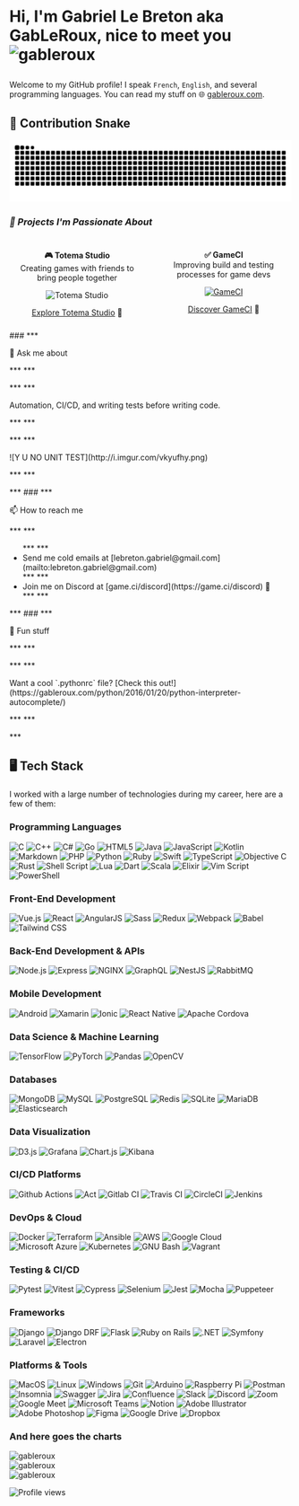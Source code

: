 <!--START_SECTION:TITLE-->
# <p align = left>Hi, I'm Gabriel Le Breton aka GabLeRoux, nice to meet you&ensp;<img src="https://media.giphy.com/media/hvRJCLFzcasrR4ia7z/giphy.gif" alt= "gableroux" width="35"></p>
<!--END_SECTION:TITLE-->

Welcome to my GitHub profile! I speak `French`, `English`, and several programming languages. You can read my stuff on 🌐 [gableroux.com](https://www.gableroux.com/).

## 🐍 Contribution Snake
<div align="left">
  <picture>
    <source media="(prefers-color-scheme: dark)" srcset="https://raw.githubusercontent.com/gableroux/gableroux/refs/heads/output/github-contribution-grid-snake-dark.svg" />
    <source media="(prefers-color-scheme: light)" srcset="https://raw.githubusercontent.com/gableroux/gableroux/refs/heads/output/github-contribution-grid-snake.svg" />
    <img alt="github-snake" src="https://raw.githubusercontent.com/gableroux/gableroux/refs/heads/output/github-contribution-grid-snake.svg" />
  </picture>
</div>

<!--START_SECTION:WORK-->
### ***<p align = left>🔭 Projects I'm Passionate About </p>***

<div style="display: flex; align-items: flex-start; gap: 20px;">

<!-- Totema Studio Column -->
<div style="flex: 1; padding: 10px;">
  <p align="center">
    <strong>🎮 Totema Studio</strong><br>
    Creating games with friends to bring people together
  </p>
  <p align="center">
    <img src="https://avatars.githubusercontent.com/u/11981771?s=250&v=4" alt="Totema Studio" width="80">
  </p>
  <p align="center">
    <a href="https://totemastudio.com/">Explore Totema Studio</a> 🎉
  </p>
</div>

<!-- GameCI Column -->
<div style="flex: 1; padding: 10px;">
  <p align="center">
    <strong>✅ GameCI</strong><br>
    Improving build and testing processes for game devs
  </p>
  <p align="center">
    <a href="https://game.ci/">
      <img src="https://s.gravatar.com/avatar/50c8f69688b341095cae3755bc0720b2?s=250&v=4" alt="GameCI" width="80">
    </a>
  </p>
  <p align="center">
    <a href="https://game.ci/">Discover GameCI</a> 💖
  </p>
</div>

</div>
### ***<p align = left>💬 Ask me about </p>***
***<p align = left></p>***
***<p align = left>Automation, CI/CD, and writing tests before writing code.</p>***
***<p align = left></p>***
***<p align = left>![Y U NO UNIT TEST](http://i.imgur.com/vkyufhy.png)</p>***
***<p align = left></p>***
### ***<p align = left>📫 How to reach me </p>***
***<ul>***
***<li>Send me cold emails at [lebreton.gabriel@gmail.com](mailto:lebreton.gabriel@gmail.com)</li>***
***<li>Join me on Discord at [game.ci/discord](https://game.ci/discord) 🤘</li>***
***</ul>***
### ***<p align = left>🐍 Fun stuff </p>***
***<p align = left></p>***
***<p align = left>Want a cool `.pythonrc` file? [Check this out!](https://gableroux.com/python/2016/01/20/python-interpreter-autocomplete/)</p>***
***<p align = left></p>***
<!--END_SECTION:WORK-->

## <p align = left> 🖥️ 	Tech Stack </p>

I worked with a large number of technologies during my career, here are a few of them:

### **Programming Languages**
![C](https://img.shields.io/badge/c-%23555555.svg?style=flat&logo=c&logoColor=white)
![C++](https://img.shields.io/badge/c++-%23f34b7d.svg?style=flat&logo=cplusplus&logoColor=white)
![C#](https://img.shields.io/badge/c%23-%23178600.svg?style=flat&logo=c-sharp&logoColor=white)
![Go](https://img.shields.io/badge/go-%2300ADD8.svg?style=flat&logo=go&logoColor=white)
![HTML5](https://img.shields.io/badge/html5-%23e34c26.svg?style=flat&logo=html5&logoColor=white)
![Java](https://img.shields.io/badge/java-%23b07219.svg?style=flat&logo=java&logoColor=white)
![JavaScript](https://img.shields.io/badge/javascript-%23f1e05a.svg?style=flat&logo=javascript&logoColor=white)
![Kotlin](https://img.shields.io/badge/kotlin-%23A97BFF.svg?style=flat&logo=kotlin&logoColor=white)
![Markdown](https://img.shields.io/badge/markdown-%23083fa1.svg?style=flat&logo=markdown&logoColor=white)
![PHP](https://img.shields.io/badge/php-%234F5D95.svg?style=flat&logo=php&logoColor=white)
![Python](https://img.shields.io/badge/python-%233572A5.svg?style=flat&logo=python&logoColor=white)
![Ruby](https://img.shields.io/badge/ruby-%23701516.svg?style=flat&logo=ruby&logoColor=white)
![Swift](https://img.shields.io/badge/swift-%23F05138.svg?style=flat&logo=swift&logoColor=white)
![TypeScript](https://img.shields.io/badge/typescript-%233178c6.svg?style=flat&logo=typescript&logoColor=white)
![Objective C](https://img.shields.io/badge/objective%20c-%23438eff.svg?style=flat&logo=objective%20c&logoColor=white)
![Rust](https://img.shields.io/badge/rust-%23dea584.svg?style=flat&logo=rust&logoColor=white)
![Shell Script](https://img.shields.io/badge/shell_script-%23121011.svg?style=flat&logo=gnu-bash&logoColor=white)
![Lua](https://img.shields.io/badge/lua-%232C2D72.svg?style=flat&logo=lua&logoColor=white)
![Dart](https://img.shields.io/badge/dart-%230175C2.svg?style=flat&logo=dart&logoColor=white)
![Scala](https://img.shields.io/badge/scala-%23DC322F.svg?style=flat&logo=scala&logoColor=white)
![Elixir](https://img.shields.io/badge/elixir-%234B275F.svg?style=flat&logo=elixir&logoColor=white)
![Vim Script](https://img.shields.io/badge/vim_script-%23019733.svg?style=flat&logo=vim&logoColor=white)
![PowerShell](https://img.shields.io/badge/powershell-%235391FE.svg?style=flat&logo=powershell&logoColor=white)

### **Front-End Development**
![Vue.js](https://img.shields.io/badge/vue.js-%2341b883.svg?style=flat&logo=vue.js&logoColor=white)
![React](https://img.shields.io/badge/react-%2361dbfb.svg?style=flat&logo=react&logoColor=white)
![AngularJS](https://img.shields.io/badge/angularjs-%23b52e31.svg?style=flat&logo=angularjs&logoColor=white)
![Sass](https://img.shields.io/badge/sass-%23a53b70.svg?style=flat&logo=sass&logoColor=white)
![Redux](https://img.shields.io/badge/redux-%236b12c4.svg?style=flat&logo=redux&logoColor=white)
![Webpack](https://img.shields.io/badge/webpack-%231c78c0.svg?style=flat&logo=webpack&logoColor=white)
![Babel](https://img.shields.io/badge/babel-%23d1c711.svg?style=flat&logo=babel&logoColor=white)
![Tailwind CSS](https://img.shields.io/badge/tailwindcss-%233fb3e0.svg?style=flat&logo=tailwindcss&logoColor=white)

### **Back-End Development & APIs**
![Node.js](https://img.shields.io/badge/node.js-%233c873a.svg?style=flat&logo=node.js&logoColor=white)
![Express](https://img.shields.io/badge/express-%23626361.svg?style=flat&logo=express&logoColor=white)
![NGINX](https://img.shields.io/badge/nginx-%23009639.svg?style=flat&logo=nginx&logoColor=white)
![GraphQL](https://img.shields.io/badge/graphql-%23e10098.svg?style=flat&logo=graphql&logoColor=white)
![NestJS](https://img.shields.io/badge/nestjs-%23ed1354.svg?style=flat&logo=nestjs&logoColor=white)
![RabbitMQ](https://img.shields.io/badge/rabbitmq-%23ff7221.svg?style=flat&logo=rabbitmq&logoColor=white)

### **Mobile Development**
![Android](https://img.shields.io/badge/android-%2332DE84.svg?style=flat&logo=android&logoColor=white)
![Xamarin](https://img.shields.io/badge/xamarin-%23378fdb.svg?style=flat&logo=xamarin&logoColor=white)
![Ionic](https://img.shields.io/badge/ionic-%23498aff.svg?style=flat&logo=ionic&logoColor=white)
![React Native](https://img.shields.io/badge/react%20native-%2361dbfb.svg?style=flat&logo=react%20native&logoColor=white)
![Apache Cordova](https://img.shields.io/badge/apache%20cordova-%23505052.svg?style=flat&logo=apache%20cordova&logoColor=white)

### **Data Science & Machine Learning**
![TensorFlow](https://img.shields.io/badge/tensorflow-%23FFA800.svg?style=flat&logo=tensorflow&logoColor=white)
![PyTorch](https://img.shields.io/badge/pytorch-%23e04410.svg?style=flat&logo=pytorch&logoColor=white)
![Pandas](https://img.shields.io/badge/pandas-%230b0638.svg?style=flat&logo=pandas&logoColor=white)
![OpenCV](https://img.shields.io/badge/opencv-%233bbd2d.svg?style=flat&logo=opencv&logoColor=white)

### **Databases**
![MongoDB](https://img.shields.io/badge/mongodb-%234db33d.svg?style=flat&logo=mongodb&logoColor=white)
![MySQL](https://img.shields.io/badge/mysql-%2300758f.svg?style=flat&logo=mysql&logoColor=white)
![PostgreSQL](https://img.shields.io/badge/postgresql-%230064a5.svg?style=flat&logo=postgresql&logoColor=white)
![Redis](https://img.shields.io/badge/redis-%237a0c00.svg?style=flat&logo=redis&logoColor=white)
![SQLite](https://img.shields.io/badge/sqlite-%233867d6.svg?style=flat&logo=sqlite&logoColor=white)
![MariaDB](https://img.shields.io/badge/mariadb-%231d2845.svg?style=flat&logo=mariadb&logoColor=white)
![Elasticsearch](https://img.shields.io/badge/elasticsearch-%232f9e76.svg?style=flat&logo=elasticsearch&logoColor=white)

### **Data Visualization**
![D3.js](https://img.shields.io/badge/d3.js-%23e37430.svg?style=flat&logo=d3.js&logoColor=white)
![Grafana](https://img.shields.io/badge/grafana-%23f58822.svg?style=flat&logo=grafana&logoColor=white)
![Chart.js](https://img.shields.io/badge/chart.js-%23e85858.svg?style=flat&logo=chart.js&logoColor=white)
![Kibana](https://img.shields.io/badge/kibana-%23cc2bb4.svg?style=flat&logo=kibana&logoColor=white)

### CI/CD Platforms
![Github Actions](https://img.shields.io/badge/github%20actions-%232671E5.svg?style=flat&logo=github%20actions&logoColor=white)
![Act](https://img.shields.io/badge/act-%23000000.svg?style=flat&logo=github%20actions&logoColor=white)
![Gitlab CI](https://img.shields.io/badge/gitlab%20ci-%23FCA121.svg?style=flat&logo=gitlab&logoColor=white)
![Travis CI](https://img.shields.io/badge/travisci-%23802121.svg?style=flat&logo=travisci&logoColor=white)
![CircleCI](https://img.shields.io/badge/circleci-%233a3c42.svg?style=flat&logo=circleci&logoColor=white)
![Jenkins](https://img.shields.io/badge/jenkins-%232C5263.svg?style=flat&logo=jenkins&logoColor=white)

### **DevOps & Cloud**
![Docker](https://img.shields.io/badge/docker-%23384d54.svg?style=flat&logo=docker&logoColor=white)
![Terraform](https://img.shields.io/badge/terraform-%235835CC.svg?style=flat&logo=terraform&logoColor=white)
![Ansible](https://img.shields.io/badge/ansible-%23226154.svg?style=flat&logo=ansible&logoColor=white)
![AWS](https://img.shields.io/badge/amazon%20aws-%23FF9900.svg?style=flat&logo=amazon%20aws&logoColor=white)
![Google Cloud](https://img.shields.io/badge/google%20cloud-%230F9D58.svg?style=flat&logo=google%20cloud&logoColor=white)
![Microsoft Azure](https://img.shields.io/badge/microsoft%20azure-%23007FFF.svg?style=flat&logo=microsoft%20azure&logoColor=white)
![Kubernetes](https://img.shields.io/badge/kubernetes-%23123786.svg?style=flat&logo=kubernetes&logoColor=white)
![GNU Bash](https://img.shields.io/badge/gnu%20bash-%232b2a36.svg?style=flat&logo=gnu%20bash&logoColor=white)
![Vagrant](https://img.shields.io/badge/vagrant-%232a44b8.svg?style=flat&logo=vagrant&logoColor=white)

### **Testing & CI/CD**
![Pytest](https://img.shields.io/badge/pytest-%234A6C9B.svg?style=flat&logo=pytest&logoColor=white)
![Vitest](https://img.shields.io/badge/vitest-%23FFC800.svg?style=flat&logo=vitest&logoColor=white)
![Cypress](https://img.shields.io/badge/cypress-%23454545.svg?style=flat&logo=cypress&logoColor=white)
![Selenium](https://img.shields.io/badge/selenium-%2323a30a.svg?style=flat&logo=selenium&logoColor=white)
![Jest](https://img.shields.io/badge/jest-%236b345a.svg?style=flat&logo=jest&logoColor=white)
![Mocha](https://img.shields.io/badge/mocha-%23967969.svg?style=flat&logo=mocha&logoColor=white)
![Puppeteer](https://img.shields.io/badge/puppeteer-%2318a367.svg?style=flat&logo=puppeteer&logoColor=white)

### **Frameworks**
![Django](https://img.shields.io/badge/django-%23092e20.svg?style=flat&logo=django&logoColor=white)
![Django DRF](https://img.shields.io/badge/django%20drf-%23092e20.svg?style=flat&logo=django&logoColor=white)
![Flask](https://img.shields.io/badge/flask-%23444444.svg?style=flat&logo=flask&logoColor=white)
![Ruby on Rails](https://img.shields.io/badge/ruby%20on%20rails-%23CC0000.svg?style=flat&logo=ruby-on-rails&logoColor=white)
![.NET](https://img.shields.io/badge/.net-%23945db7.svg?style=flat&logo=.net&logoColor=white)
![Symfony](https://img.shields.io/badge/symfony-%23232324.svg?style=flat&logo=symfony&logoColor=white)
![Laravel](https://img.shields.io/badge/laravel-%23fb503b.svg?style=flat&logo=laravel&logoColor=white)
![Electron](https://img.shields.io/badge/electron-%23011c3d.svg?style=flat&logo=electron&logoColor=white)

### **Platforms & Tools**
![MacOS](https://img.shields.io/badge/macos-%23999999.svg?style=flat&logo=apple&logoColor=white)
![Linux](https://img.shields.io/badge/linux-%23ffcc33.svg?style=flat&logo=linux&logoColor=white)
![Windows](https://img.shields.io/badge/windows-%230078D6.svg?style=flat&logo=windows&logoColor=white)
![Git](https://img.shields.io/badge/git-%23f1502f.svg?style=flat&logo=git&logoColor=white)
![Arduino](https://img.shields.io/badge/arduino-%2300979C.svg?style=flat&logo=arduino&logoColor=white)
![Raspberry Pi](https://img.shields.io/badge/raspberrypi-%23c7053d.svg?style=flat&logo=raspberrypi&logoColor=white)
![Postman](https://img.shields.io/badge/postman-%23ef5b25.svg?style=flat&logo=postman&logoColor=white)
![Insomnia](https://img.shields.io/badge/insomnia-%5849BE.svg?style=flat&logo=insomnia&logoColor=white)
![Swagger](https://img.shields.io/badge/swagger-%2385EA2D.svg?style=flat&logo=swagger&logoColor=white)
![Jira](https://img.shields.io/badge/jira-%230052CC.svg?style=flat&logo=jira&logoColor=white)
![Confluence](https://img.shields.io/badge/confluence-%23172BF4.svg?style=flat&logo=confluence&logoColor=white)
![Slack](https://img.shields.io/badge/slack-%234A154B.svg?style=flat&logo=slack&logoColor=white)
![Discord](https://img.shields.io/badge/discord-%237289DA.svg?style=flat&logo=discord&logoColor=white)
![Zoom](https://img.shields.io/badge/zoom-%232D8CFF.svg?style=flat&logo=zoom&logoColor=white)
![Google Meet](https://img.shields.io/badge/google%20meet-%234285F4.svg?style=flat&logo=google%20meet&logoColor=white)
![Microsoft Teams](https://img.shields.io/badge/microsoft%20teams-%236264A7.svg?style=flat&logo=microsoft%20teams&logoColor=white)
![Notion](https://img.shields.io/badge/notion-%23ffffff.svg?style=flat&logo=notion&logoColor=black)
![Adobe Illustrator](https://img.shields.io/badge/adobe%20illustrator-%23bfb034.svg?style=flat&logo=adobe%20illustrator&logoColor=white)
![Adobe Photoshop](https://img.shields.io/badge/adobe%20photoshop-%2318152E.svg?style=flat&logo=adobe%20photoshop&logoColor=white)
![Figma](https://img.shields.io/badge/figma-%2300d47b.svg?style=flat&logo=figma&logoColor=white)
![Google Drive](https://img.shields.io/badge/google%20drive-%233AA8F2.svg?style=flat&logo=google%20drive&logoColor=white)
![Dropbox](https://img.shields.io/badge/dropbox-%230085FF.svg?style=flat&logo=dropbox&logoColor=white)

<!--END_SECTION:SKILL-->

### And here goes the charts

<!--START_SECTION:README-STATS-->
<div align = "left">
    <img src = "https://github-readme-stats.vercel.app/api?username=gableroux&show_icons=true&theme=default&hide_border=false&include_all_commits=true&count_private=true" alt = "gableroux"/> 
</div>
<!--END_SECTION:README-STATS-->

<!--START_SECTION:README-STATS-LANGUAGES-->
<div align = "left">
    <img src = "https://github-readme-stats.vercel.app/api/top-langs/?username=gableroux&langs_count=8&layout=compact&theme=default&hide_border=false" alt = "gableroux"/> 
</div>
<!--END_SECTION:README-STATS-LANGUAGES-->

<!--START_SECTION:STREAK-STATS-->
<div align = "left">
    <img src = "https://streak-stats.demolab.com/?user=gableroux&theme=default&hide_border=false" alt = "gableroux"/> 
</div>
<!--END_SECTION:STREAK-STATS-->

![Profile views](https://komarev.com/ghpvc/?username=gableroux&abbreviated=true)
